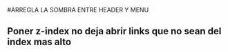 #ARREGLA LA SOMBRA ENTRE HEADER Y MENU
## Poner z-index no deja abrir links que no sean del index mas alto
